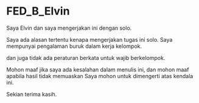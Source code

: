 # FED_B_Elvin
Saya Elvin dan saya mengerjakan ini dengan solo.

Saya ada alasan tertentu kenapa mengerjakan tugas ini solo.
Saya mempunyai pengalaman buruk dalam kerja kelompok.

dan juga tidak ada peraturan berkata untuk wajib berkelompok.

Mohon maaf jika saya ada kesalahan dalam menulis ini,
dan mohon maaf apabila hasil tidak memuaskan
Saya mohon untuk dimengerti atas kendala ini.

Sekian terima kasih.

